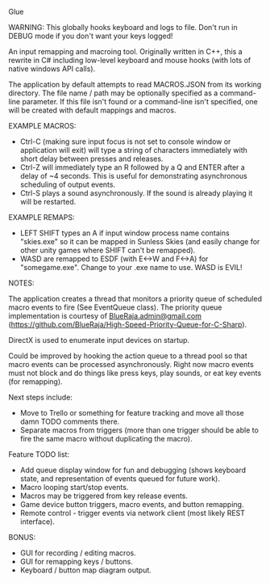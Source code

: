 Glue

WARNING: This globally hooks keyboard and logs to file. Don't run in DEBUG mode if you don't want your keys logged!

An input remapping and macroing tool.  Originally written in C++, this a rewrite in C# including low-level keyboard and mouse hooks (with lots of native windows API calls).

The application by default attempts to read MACROS.JSON from its working directory. The file name / path may be optionally specified as a command-line parameter.  If this file isn't found or a command-line isn't specified, one will be created with default mappings and macros. 

EXAMPLE MACROS:
* Ctrl-C (making sure input focus is not set to console window or application will exit) will type a string of characters immediately with short delay between presses and releases.
* Ctrl-Z will immediately type an R followed by a Q and ENTER after a delay of ~4 seconds. This is useful for demonstrating asynchronous scheduling of output events.
* Ctrl-S plays a sound asynchronously. If the sound is already playing it will be restarted.

EXAMPLE REMAPS:
* LEFT SHIFT types an A if input window process name contains "skies.exe" so it can be mapped in Sunless Skies (and easily change for other unity games where SHIFT can't be remapped).
* WASD are remapped to ESDF (with E<->W and F<->A) for "somegame.exe".  Change to your .exe name to use.  WASD is EVIL!

NOTES:

The application creates a thread that monitors a priority queue of scheduled macro events to fire (See EventQueue class).  The priority queue implementation is courtesy of BlueRaja.admin@gmail.com (https://github.com/BlueRaja/High-Speed-Priority-Queue-for-C-Sharp). 

DirectX is used to enumerate input devices on startup.

Could be improved by hooking the action queue to a thread pool so that macro events can be processed asynchronously.  Right now macro events must not block and do things like press keys, play sounds, or eat key events (for remapping).

Next steps include:

* Move to Trello or something for feature tracking and move all those damn TODO comments there.
* Separate macros from triggers (more than one trigger should be able to fire the same macro without duplicating the macro).

Feature TODO list:

* Add queue display window for fun and debugging (shows keyboard state, and representation of events queued for future work).
* Macro looping start/stop events.
* Macros may be triggered from key release events.
* Game device button triggers, macro events, and button remapping.
* Remote control - trigger events via network client (most likely REST interface).

BONUS: 
* GUI for recording / editing macros.
* GUI for remapping keys / buttons.
* Keyboard / button map diagram output.

